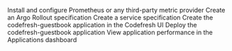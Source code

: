 





Install and configure Prometheus or any third-party metric provider
Create an Argo Rollout specification
Create a service specification
Create the codefresh-guestbook application in the Codefresh UI
Deploy the codefresh-guestbook application
View application performance in the Applications dashboard
